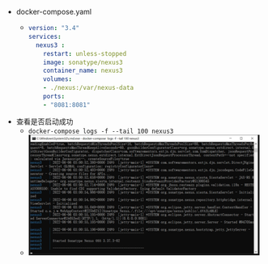 - docker-compose.yaml
	- ```yaml
	  version: "3.4"
	  services:
	    nexus3 :
	      restart: unless-stopped
	      image: sonatype/nexus3
	      container_name: nexus3 
	      volumes:
	      - ./nexus:/var/nexus-data 
	      ports:
	      - "8081:8081"
	  ```
- 查看是否启动成功
	- `docker-compose logs -f --tail 100 nexus3`
	- ![image.png](../assets/image_1654484789076_0.png)